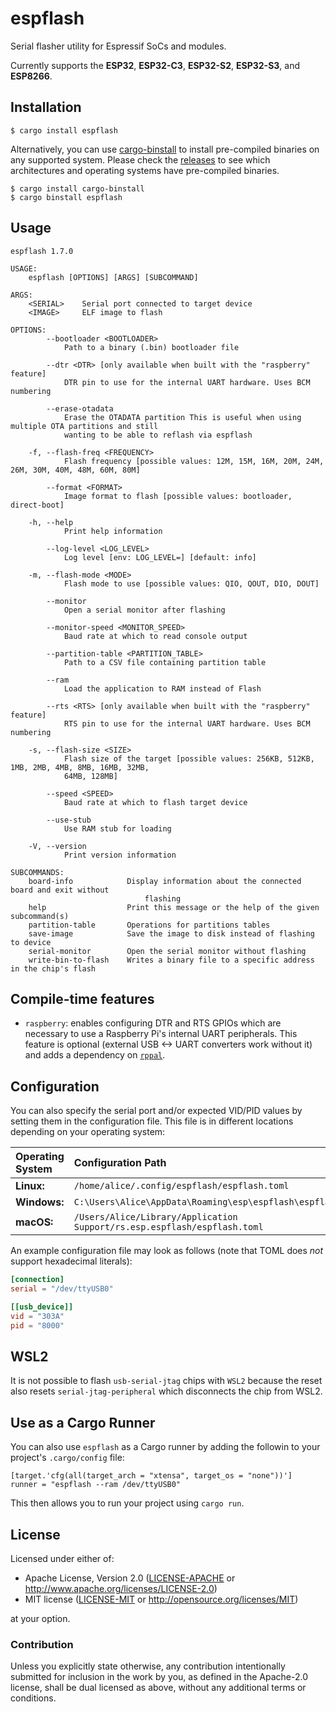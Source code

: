 # espflash

Serial flasher utility for Espressif SoCs and modules.

Currently supports the **ESP32**, **ESP32-C3**, **ESP32-S2**, **ESP32-S3**, and **ESP8266**.

## Installation

```shell
$ cargo install espflash
```

Alternatively, you can use [cargo-binstall] to install pre-compiled binaries on any supported system. Please check the [releases] to see which architectures and operating systems have pre-compiled binaries.

```shell
$ cargo install cargo-binstall
$ cargo binstall espflash
```

[cargo-binstall]: https://github.com/ryankurte/cargo-binstall
[releases]: https://github.com/esp-rs/espflash/releases

## Usage

```text
espflash 1.7.0

USAGE:
    espflash [OPTIONS] [ARGS] [SUBCOMMAND]

ARGS:
    <SERIAL>    Serial port connected to target device
    <IMAGE>     ELF image to flash

OPTIONS:
        --bootloader <BOOTLOADER>
            Path to a binary (.bin) bootloader file

        --dtr <DTR> [only available when built with the "raspberry" feature]
            DTR pin to use for the internal UART hardware. Uses BCM numbering

        --erase-otadata
            Erase the OTADATA partition This is useful when using multiple OTA partitions and still
            wanting to be able to reflash via espflash

    -f, --flash-freq <FREQUENCY>
            Flash frequency [possible values: 12M, 15M, 16M, 20M, 24M, 26M, 30M, 40M, 48M, 60M, 80M]

        --format <FORMAT>
            Image format to flash [possible values: bootloader, direct-boot]

    -h, --help
            Print help information

        --log-level <LOG_LEVEL>
            Log level [env: LOG_LEVEL=] [default: info]

    -m, --flash-mode <MODE>
            Flash mode to use [possible values: QIO, QOUT, DIO, DOUT]

        --monitor
            Open a serial monitor after flashing

        --monitor-speed <MONITOR_SPEED>
            Baud rate at which to read console output

        --partition-table <PARTITION_TABLE>
            Path to a CSV file containing partition table

        --ram
            Load the application to RAM instead of Flash

        --rts <RTS> [only available when built with the "raspberry" feature]
            RTS pin to use for the internal UART hardware. Uses BCM numbering

    -s, --flash-size <SIZE>
            Flash size of the target [possible values: 256KB, 512KB, 1MB, 2MB, 4MB, 8MB, 16MB, 32MB,
            64MB, 128MB]

        --speed <SPEED>
            Baud rate at which to flash target device

        --use-stub
            Use RAM stub for loading

    -V, --version
            Print version information

SUBCOMMANDS:
    board-info            Display information about the connected board and exit without
                              flashing
    help                  Print this message or the help of the given subcommand(s)
    partition-table       Operations for partitions tables
    save-image            Save the image to disk instead of flashing to device
    serial-monitor        Open the serial monitor without flashing
    write-bin-to-flash    Writes a binary file to a specific address in the chip's flash
```

## Compile-time features

 - `raspberry`: enables configuring DTR and RTS GPIOs which are necessary to use a Raspberry Pi's
   internal UART peripherals. This feature is optional (external USB <-> UART converters work
   without it) and adds a dependency on [`rppal`](https://crates.io/crates/rppal).

## Configuration

You can also specify the serial port and/or expected VID/PID values by setting them in the configuration file. This file is in different locations depending on your operating system:

| Operating System | Configuration Path                                                       |
| :--------------- | :----------------------------------------------------------------------- |
| **Linux:**       | `/home/alice/.config/espflash/espflash.toml`                             |
| **Windows:**     | `C:\Users\Alice\AppData\Roaming\esp\espflash\espflash.toml`              |
| **macOS:**       | `/Users/Alice/Library/Application Support/rs.esp.espflash/espflash.toml` |

An example configuration file may look as follows (note that TOML does _not_ support hexadecimal literals):

```toml
[connection]
serial = "/dev/ttyUSB0"

[[usb_device]]
vid = "303A"
pid = "8000"
```

## WSL2

It is not possible to flash `usb-serial-jtag` chips with `WSL2` because the reset also resets `serial-jtag-peripheral` which disconnects the chip from WSL2.

## Use as a Cargo Runner

You can also use `espflash` as a Cargo runner by adding the followin to your project's `.cargo/config` file:

```
[target.'cfg(all(target_arch = "xtensa", target_os = "none"))']
runner = "espflash --ram /dev/ttyUSB0"
```

This then allows you to run your project using `cargo run`.

## License

Licensed under either of:

- Apache License, Version 2.0 ([LICENSE-APACHE](../LICENSE-APACHE) or http://www.apache.org/licenses/LICENSE-2.0)
- MIT license ([LICENSE-MIT](../LICENSE-MIT) or http://opensource.org/licenses/MIT)

at your option.

### Contribution

Unless you explicitly state otherwise, any contribution intentionally submitted for inclusion in
the work by you, as defined in the Apache-2.0 license, shall be dual licensed as above, without
any additional terms or conditions.

